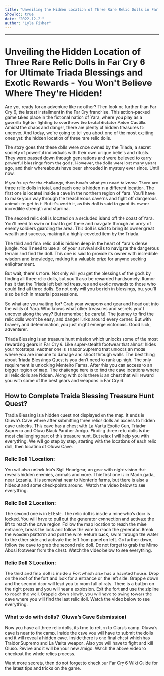 ```yaml
---
title: "Unveiling the Hidden Location of Three Rare Relic Dolls in Far Cry 6 for Ultimate Triada Blessings and Exotic Rewards - You Won't Believe Where They're Hidden!"
ShowToc: true 
date: "2022-12-21"
author: "Lyla Fisher"
---
```

*****
# Unveiling the Hidden Location of Three Rare Relic Dolls in Far Cry 6 for Ultimate Triada Blessings and Exotic Rewards - You Won't Believe Where They're Hidden!

Are you ready for an adventure like no other? Then look no further than Far Cry 6, the latest installment in the Far Cry franchise. This action-packed game takes place in the fictional nation of Yara, where you play as a guerrilla fighter fighting to overthrow the brutal dictator Anton Castillo. Amidst the chaos and danger, there are plenty of hidden treasures to uncover. And today, we're going to tell you about one of the most exciting ones yet: the hidden location of three rare relic dolls.

The story goes that these dolls were once owned by the Triada, a secret society of powerful individuals with their own unique beliefs and rituals. They were passed down through generations and were believed to carry powerful blessings from the gods. However, the dolls were lost many years ago, and their whereabouts have been shrouded in mystery ever since. Until now.

If you're up for the challenge, then here's what you need to know. There are three relic dolls in total, and each one is hidden in a different location. The first one is located inside a cave in the northern region of Yara. You'll have to make your way through the treacherous caverns and fight off dangerous animals to get to it. But it's worth it, as this doll is said to grant its owner incredible strength and stamina.

The second relic doll is located on a secluded island off the coast of Yara. You'll need to swim or boat to get there and navigate through an army of enemy soldiers guarding the area. This doll is said to bring its owner great wealth and success, making it a highly-coveted item by the Triada.

The third and final relic doll is hidden deep in the heart of Yara's dense jungle. You'll need to use all of your survival skills to navigate the dangerous terrain and find the doll. This one is said to provide its owner with incredible wisdom and knowledge, making it a valuable prize for anyone seeking enlightenment.

But wait, there's more. Not only will you get the blessings of the gods by finding all three relic dolls, but you'll also be rewarded handsomely. Rumor has it that the Triada left behind treasures and exotic rewards to those who could find all three dolls. So not only will you be rich in blessings, but you'll also be rich in material possessions.

So what are you waiting for? Grab your weapons and gear and head out into the wilds of Yara. Who knows what other treasures and secrets you'll uncover along the way? But remember, be careful. The journey to find the relic dolls won't be easy, and danger lurks around every corner. But with bravery and determination, you just might emerge victorious. Good luck, adventurer.


Triada Blessing is an treasure hunt mission which unlocks some of the most rewarding gears in Far Cry 6. Like super-stealth footwear that almost hides your footsteps. Another one is Triador Supremo that unlocks an mode where you are immune to damage and shoot through walls. The best thing about Triada Blessings Quest is you don’t need to rank up high. The only requirement is unlocking Monteiro Farms. After this you can access to an bigger region of map. The challenge here is to find the cave locations where all relic dolls are hidden. Along with dolls there is an chest that will reward you with some of the best gears and weapons in Far Cry 6.
 
## How to Complete Traida Blessing Treasure Hunt Quest?
 
Tradia Blessing is a hidden quest not displayed on the map. It ends in Oluwa’s Cave where after submitting three relics dolls an access to hidden cave unlocks. This cave has a chest with La Varita Exotic Gun, Triador Supremo and Oluso Black Panther Amigo. Finding three relic dolls is the most challenging part of this treasure hunt. But relax I will help you with everything. We will go step by step, starting with the locations of each relic doll, then locatino of Oluwa Cave.
 
### Relic Doll 1 Location:
 

 
You will also unlock Ida’s Sigil Headgear, an gear with night vision that reveals hidden enemies, animals and more. Thie first one is in Madrugada, near Lozania. It is somewhat near to Monterio farms, but there is also a hideout and some checkpoints around.  Watch the video below to see everything.
 
### Relic Doll 2 Location:
 
The second one is in El Este. The relic doll is inside a mine who’s door is locked. You will have to pull out the generator connection and activate the lift to reach the cave region. Follow the map location to reach the mine entrance, break the lock and follow the wire to reach the generator. Break the wooden platform and pull the wire. Return back, swim through the water to the other side and activate the left from panel on left. Go further down, follow the cave to grab the second relic doll. Do not forget to grab the Mimo Abosi footwear from the chest. Watch the video below to see everything.
 
### Relic Doll 3 Location:
 
The third and final doll is inside a Fort which also has a haunted house. Drop on the roof of the fort and look for a entrance on the left side. Grapple down and the second door will lead you to room full of rats. There is a button on the right press and you will hear a explosion. Exit the fort and use the zipline to reach the well. Grapple down slowly, you will have to swing towars the cave where you will find the last relic doll. Watch the video below to see everything.
 
### What to do with dolls? (Oluwa’s Cave Submission)
 
Now you have all three relic dolls, its time to return to Clara’s camp. Oluwa’s cave is near to the camp. Inside the cave you will have to submit the dolls and it will reveal a hidden cave. Inside there is one final chest which has Traidor Supremo and La Varita weapon. Also you will have to fight and kill Oluso. Revive and it will be your new amigo. Watch the above video to checkout the whole relics process.
 
Want more secrets, then do not forget to check our Far Cry 6 Wiki Guide for the latest tips and tricks on the game.



